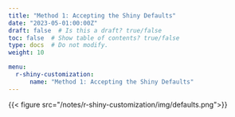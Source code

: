 ```yaml
---
title: "Method 1: Accepting the Shiny Defaults"
date: "2023-05-01:00:00Z"
draft: false  # Is this a draft? true/false
toc: false  # Show table of contents? true/false
type: docs  # Do not modify.
weight: 10

menu:
  r-shiny-customization:
      name: "Method 1: Accepting the Shiny Defaults"
---
```


{{< figure src="/notes/r-shiny-customization/img/defaults.png">}}